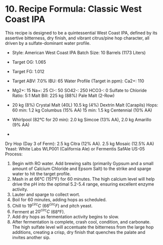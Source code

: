 # 10. Recipe Formula: Classic West Coast IPA

This recipe is designed to be a quintessential West Coast IPA, defined by its assertive
 bitterness, dry finish, and vibrant citrus/pine hop character, all driven by a
 sulfate-dominant water profile.

* Style: American West Coast IPA
Batch Size: 10 Barrels (1173 Liters)
* Target OG: 1.065
* Target FG: 1.012
* Target ABV: 7.0%
IBU: 65
Water Profile (Target in ppm):
Ca2+: 110
* Mg2+: 15
Na+: 25
CI-: 50
SO42-: 250
HCO3-: 0
Sulfate to Chloride Ratio: 5:1
Malt Bill:
225 kg (88%) Pale Malt (2-Row)
* 20 kg (8%) Crystal Malt (40L)
10.5 kg (4%) Dextrin Malt (Carapils)
Hops:
60 min: 1.2 kg Columbus (15% AA)
15 min: 1.5 kg Centennial (10% AA)
* Whirlpool (82°C for 20 min): 2.0 kg Simcoe (13% AA), 2.0 kg Amarillo (9% AA)

*

Dry Hop (Day 3 of Ferm): 2.5 kg Citra (12% AA). 2.5 kg Mosaic (12.5% AA)
Yeast:
White Labs WLP001 (California Ale) or Fermentis SafAle US-05
Process:

1. Begin with RO water. Add brewing salts (primarily Gypsum and a small amount
 of Calcium Chloride and Epsom Salt) to the strike and sparge water to hit the
 target profile.
2. Mash in at 66°C (151°F) for 60 minutes. The high calcium level will help drive the
pH into the optimal 5.2-5.4 range, ensuring excellent enzyme activity.
3. Lauter and sparge to collect wort.
4. Boil for 60 minutes, adding hops as scheduled.
5. Chill to $19^{circ}C$ $(66^{circ}F)$ and pitch yeast.
6. Ferment at $20^{circ}C$ (68°F).
7. Add dry hops as fermentation activity begins to slow.
8. After fermentation is complete, crash cool, condition, and carbonate. The high
sulfate level will accentuate the bitterness from the large hop additions, creating
 a crisp, dry finish that quenches the palate and invites another sip.
